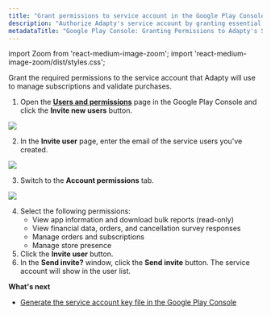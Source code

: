 ```yaml
---
title: "Grant permissions to service account in the Google Play Console"
description: "Authorize Adapty's service account by granting essential permissions in the Google Play Console, facilitating seamless management of subscriptions and validation of purchases. Learn how to grant permissions to optimize your app's integration with Adapty"
metadataTitle: "Google Play Console: Granting Permissions to Adapty's Service Account"
---
```


import Zoom from 'react-medium-image-zoom';
import 'react-medium-image-zoom/dist/styles.css';

Grant the required permissions to the service account that Adapty will use to manage subscriptions and validate purchases.

1. Open the [**Users and permissions**](https://play.google.com/console/u/0/developers/8970033217728091060/users-and-permissions) page in the Google Play Console and click the **Invite new users** button.

   

<Zoom>
  <img src={require('./img/7b0e614-users_and_permissions.png').default}
  style={{
    border: '1px solid #727272', /* border width and color */
    width: '700px', /* image width */
    display: 'block', /* for alignment */
    margin: '0 auto' /* center alignment */
  }}
/>
</Zoom>



2. In the **Invite user** page, enter the email of the service users you've created.

   

<Zoom>
  <img src={require('./img/3afd002-invite_user.png').default}
  style={{
    border: '1px solid #727272', /* border width and color */
    width: '700px', /* image width */
    display: 'block', /* for alignment */
    margin: '0 auto' /* center alignment */
  }}
/>
</Zoom>



3. Switch to the  **Account permissions** tab.

   

<Zoom>
  <img src={require('./img/4e2717b-account_permissions.png').default}
  style={{
    border: '1px solid #727272', /* border width and color */
    width: '700px', /* image width */
    display: 'block', /* for alignment */
    margin: '0 auto' /* center alignment */
  }}
/>
</Zoom>



4. Select the following permissions:
   - View app information and download bulk reports (read-only)
   - View financial data, orders, and cancellation survey responses
   - Manage orders and subscriptions
   - Manage store presence
5. Click the **Invite user** button.
6. In the **Send invite?** window, click the **Send invite** button. The service account will show in the user list.

**What's next**

- [Generate the service account key file in the Google Play Console](create-service-account-key-file)